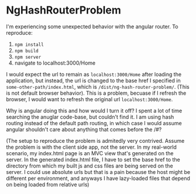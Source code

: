 # NgHashRouterProblem

I'm experiencing some unexpected behavior with the angular router. To reproduce:

1. `npm install`
2. `npm build`
3. `npm server`
4. navigate to localhost:3000/Home

I would expect the url to remain as `localhost:3000/Home` after loading the application, but instead, the url is changed to the base href I specified in  `some-other-path/index.html`, which is `/dist/ng-hash-router-problem/`. (This is not default browser behavior). This is a problem, becuase if I refresh the browser, I would want to refresh the original url `localhost:3000/Home`.

Why is angular doing this and how would I turn it off? I spent a lot of time searching the anuglar code-base, but couldn't find it. I am using hash routing instead of the default path routing, in which case I would assume angular shouldn't care about anything that comes before the /#?

(The setup to reproduce the problem is admitedly very contrived. Assume the problem is with the client side app, not the server. In my real-world scenario, my index.html page is an MVC view that's generated on the server. In the generated index.html file, I have to set the base href to the directory from which my built js and css files are being served on the server. I could use absolute urls but that is a pain because the host might be different per environment, and anyways I have lazy-loaded files that depend on being loaded from relative urls)
